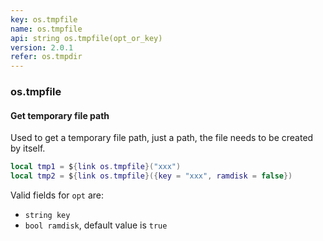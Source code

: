 ```yaml
---
key: os.tmpfile
name: os.tmpfile
api: string os.tmpfile(opt_or_key)
version: 2.0.1
refer: os.tmpdir
---
```


### os.tmpfile

#### Get temporary file path

Used to get a temporary file path, just a path, the file needs to be created by itself.

```lua
local tmp1 = ${link os.tmpfile}("xxx")
local tmp2 = ${link os.tmpfile}({key = "xxx", ramdisk = false})
```

Valid fields for `opt` are:

* `string key`
* `bool ramdisk`, default value is `true`
